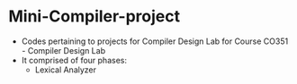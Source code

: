 # Mini-Compiler-project
- Codes pertaining to projects for Compiler Design Lab for Course CO351 - Compiler Design Lab
- It comprised of four phases:
  - Lexical Analyzer

